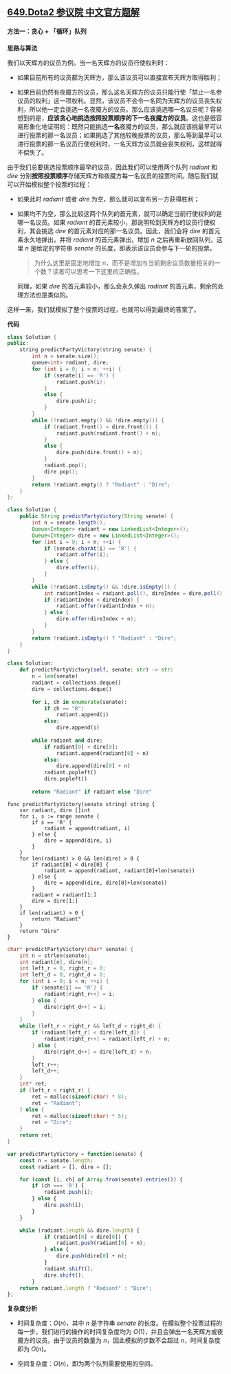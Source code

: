 ## [649.Dota2 参议院 中文官方题解](https://leetcode.cn/problems/dota2-senate/solutions/100000/dota2-can-yi-yuan-by-leetcode-solution-jb7l)

#### 方法一：贪心 + 「循环」队列

**思路与算法**

我们以天辉方的议员为例。当一名天辉方的议员行使权利时：

- 如果目前所有的议员都为天辉方，那么该议员可以直接宣布天辉方取得胜利；

- 如果目前仍然有夜魇方的议员，那么这名天辉方的议员只能行使「禁止一名参议员的权利」这一项权利。显然，该议员不会令一名同为天辉方的议员丧失权利，所以他一定会挑选一名夜魇方的议员。那么应该挑选哪一名议员呢？容易想到的是，**应该贪心地挑选按照投票顺序的下一名夜魇方的议员**。这也是很容易形象化地证明的：既然只能挑选**一名**夜魇方的议员，那么就应该挑最早可以进行投票的那一名议员；如果挑选了其他较晚投票的议员，那么等到最早可以进行投票的那一名议员行使权利时，一名天辉方议员就会丧失权利，这样就得不偿失了。

由于我们总要挑选投票顺序最早的议员，因此我们可以使用两个队列 $\textit{radiant}$ 和 $\textit{dire}$ 分别**按照投票顺序**存储天辉方和夜魇方每一名议员的投票时间。随后我们就可以开始模拟整个投票的过程：

- 如果此时 $\textit{radiant}$ 或者 $\textit{dire}$ 为空，那么就可以宣布另一方获得胜利；

- 如果均不为空，那么比较这两个队列的首元素，就可以确定当前行使权利的是哪一名议员。如果 $\textit{radiant}$ 的首元素较小，那说明轮到天辉方的议员行使权利，其会挑选 $\textit{dire}$ 的首元素对应的那一名议员。因此，我们会将 $\textit{dire}$ 的首元素永久地弹出，并将 $\textit{radiant}$ 的首元素弹出，增加 $n$ 之后再重新放回队列，这里 $n$ 是给定的字符串 $\textit{senate}$ 的长度，即表示该议员会参与下一轮的投票。

    > 为什么这里是固定地增加 $n$，而不是增加与当前剩余议员数量相关的一个数？读者可以思考一下这里的正确性。

    同理，如果 $\textit{dire}$ 的首元素较小，那么会永久弹出 $\textit{radiant}$ 的首元素，剩余的处理方法也是类似的。

这样一来，我们就模拟了整个投票的过程，也就可以得到最终的答案了。

**代码**

```C++ [sol1-C++]
class Solution {
public:
    string predictPartyVictory(string senate) {
        int n = senate.size();
        queue<int> radiant, dire;
        for (int i = 0; i < n; ++i) {
            if (senate[i] == 'R') {
                radiant.push(i);
            }
            else {
                dire.push(i);
            }
        }
        while (!radiant.empty() && !dire.empty()) {
            if (radiant.front() < dire.front()) {
                radiant.push(radiant.front() + n);
            }
            else {
                dire.push(dire.front() + n);
            }
            radiant.pop();
            dire.pop();
        }
        return !radiant.empty() ? "Radiant" : "Dire";
    }
};
```

```Java [sol1-Java]
class Solution {
    public String predictPartyVictory(String senate) {
        int n = senate.length();
        Queue<Integer> radiant = new LinkedList<Integer>();
        Queue<Integer> dire = new LinkedList<Integer>();
        for (int i = 0; i < n; ++i) {
            if (senate.charAt(i) == 'R') {
                radiant.offer(i);
            } else {
                dire.offer(i);
            }
        }
        while (!radiant.isEmpty() && !dire.isEmpty()) {
            int radiantIndex = radiant.poll(), direIndex = dire.poll();
            if (radiantIndex < direIndex) {
                radiant.offer(radiantIndex + n);
            } else {
                dire.offer(direIndex + n);
            }
        }
        return !radiant.isEmpty() ? "Radiant" : "Dire";
    }
}
```

```Python [sol1-Python3]
class Solution:
    def predictPartyVictory(self, senate: str) -> str:
        n = len(senate)
        radiant = collections.deque()
        dire = collections.deque()
        
        for i, ch in enumerate(senate):
            if ch == "R":
                radiant.append(i)
            else:
                dire.append(i)
        
        while radiant and dire:
            if radiant[0] < dire[0]:
                radiant.append(radiant[0] + n)
            else:
                dire.append(dire[0] + n)
            radiant.popleft()
            dire.popleft()
        
        return "Radiant" if radiant else "Dire"
```

```Golang [sol1-Golang]
func predictPartyVictory(senate string) string {
    var radiant, dire []int
    for i, s := range senate {
        if s == 'R' {
            radiant = append(radiant, i)
        } else {
            dire = append(dire, i)
        }
    }
    for len(radiant) > 0 && len(dire) > 0 {
        if radiant[0] < dire[0] {
            radiant = append(radiant, radiant[0]+len(senate))
        } else {
            dire = append(dire, dire[0]+len(senate))
        }
        radiant = radiant[1:]
        dire = dire[1:]
    }
    if len(radiant) > 0 {
        return "Radiant"
    }
    return "Dire"
}
```

```C [sol1-C]
char* predictPartyVictory(char* senate) {
    int n = strlen(senate);
    int radiant[n], dire[n];
    int left_r = 0, right_r = 0;
    int left_d = 0, right_d = 0;
    for (int i = 0; i < n; ++i) {
        if (senate[i] == 'R') {
            radiant[right_r++] = i;
        } else {
            dire[right_d++] = i;
        }
    }
    while (left_r < right_r && left_d < right_d) {
        if (radiant[left_r] < dire[left_d]) {
            radiant[right_r++] = radiant[left_r] + n;
        } else {
            dire[right_d++] = dire[left_d] + n;
        }
        left_r++;
        left_d++;
    }
    int* ret;
    if (left_r < right_r) {
        ret = malloc(sizeof(char) * 8);
        ret = "Radiant";
    } else {
        ret = malloc(sizeof(char) * 5);
        ret = "Dire";
    }
    return ret;
}
```

```JavaScript [sol1-JavaScript]
var predictPartyVictory = function(senate) {
    const n = senate.length;
    const radiant = [], dire = [];

    for (const [i, ch] of Array.from(senate).entries()) {
        if (ch === 'R') {
            radiant.push(i);
        } else {
            dire.push(i);
        }
    }

    while (radiant.length && dire.length) {
            if (radiant[0] < dire[0]) {
                radiant.push(radiant[0] + n);
            } else {
                dire.push(dire[0] + n);
            }
            radiant.shift();
            dire.shift();
        }
    return radiant.length ? "Radiant" : "Dire";
};
```

**复杂度分析**

- 时间复杂度：$O(n)$，其中 $n$ 是字符串 $\textit{senate}$ 的长度。在模拟整个投票过程的每一步，我们进行的操作的时间复杂度均为 $O(1)$，并且会弹出一名天辉方或夜魇方的议员。由于议员的数量为 $n$，因此模拟的步数不会超过 $n$，时间复杂度即为 $O(n)$。

- 空间复杂度：$O(n)$，即为两个队列需要使用的空间。